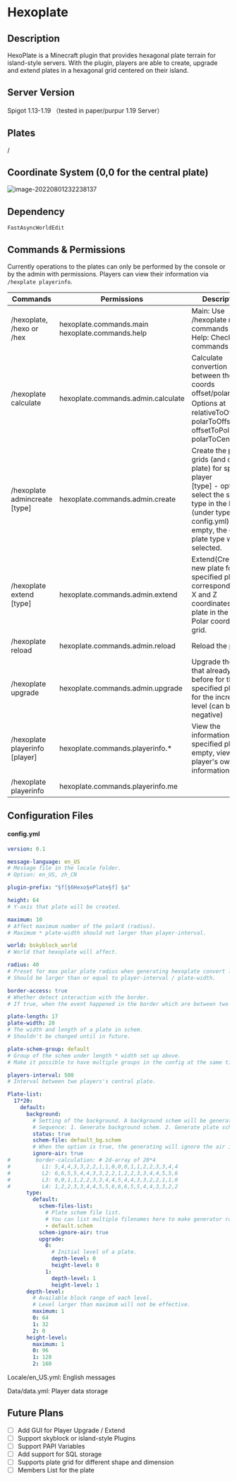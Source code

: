 # Hexoplate
## Description

HexoPlate is a Minecraft plugin that provides hexagonal plate terrain for island-style servers. With the plugin, players are able to create, upgrade and extend plates in a hexagonal grid centered on their island.



## Server Version

Spigot 1.13-1.19 （tested in paper/purpur 1.19 Server）



## Plates

/



## Coordinate System (0,0 for the central plate)

![image-20220801232238137](https://raw.githubusercontent.com/bowencraft/HexoPlate/main/utils/image-20220801232238137.png)



## Dependency

```
FastAsyncWorldEdit
```



## Commands & Permissions

Currently operations to the plates can only be performed by the console or by the admin with permissions. Players can view their information via `/hexplate playerinfo`.

| Commands                                                   | Permissions                                         | Descriptions                                                 |
| ---------------------------------------------------------- | --------------------------------------------------- | ------------------------------------------------------------ |
| /hexoplate, /hexo or /hex                                  | hexoplate.commands.main<br/>hexoplate.commands.help | Main: Use /hexoplate related commands<br/>Help: Check the commands help list |
| /hexoplate calculate <type> <x> <z>                        | hexoplate.commands.admin.calculate                  | Calculate convertion between the coords offset/polar/relative <br/> Options at <type>：relativeToOffset, polarToOffset, offsetToPolar, polarToCentral |
| /hexoplate admincreate <player> [type]                     | hexoplate.commands.admin.create                     | Create the plate grids (and central plate) for specified player<br/>[type] - optional to select the specified type in the list (under type in config.yml). If empty, the default plate type will be selected. |
| /hexoplate extend <player name> <PolarX> <PolarZ> [type]   | hexoplate.commands.admin.extend                     | Extend(Create) a new plate for specified players<br/><PolarX><PolarZ> corresponds to the X and Z coordinates of the plate in the player's Polar coordinate grid. |
| /hexoplate reload                                          | hexoplate.commands.admin.reload                     | Reload the plugin                                            |
| /hexoplate upgrade <player name> <PolarX> <PolarZ> <level> | hexoplate.commands.admin.upgrade                    | Upgrade the plates that already exist before for the specified player<br/><level> for the increased level (can be negative) |
| /hexoplate playerinfo [player]                             | hexoplate.commands.playerinfo.*                     | View the information for the specified player (If empty, view player's own information) |
| /hexoplate playerinfo                                      | hexoplate.commands.playerinfo.me                    |                                                              |



## Configuration Files

#### config.yml

```yaml
version: 0.1

message-language: en_US
# Message file in the locale folder.
# Option: en_US, zh_CN

plugin-prefix: "§f[§6Hexo§ePlate§f] §a"

height: 64
# Y-axis that plate will be created.

maximum: 10
# Affect maximum number of the polarX (radius).
# Maximum * plate-width should not larger than player-interval.

world: bskyblock_world
# World that hexoplate will affect.

radius: 40
# Preset for max polar plate radius when generating hexoplate convert list.
# Should be larger than or equal to player-interval / plate-width.

border-access: true
# Whether detect interaction with the border.
# If true, when the event happened in the border which are between two unlocked plate, it wouldn't be cancel.

plate-length: 17
plate-width: 20
# The width and length of a plate in schem.
# Shouldn't be changed until in future.

plate-schem-group: default
# Group of the schem under length * width set up above.
# Make it possible to have multiple groups in the config at the same time.

players-interval: 500
# Interval between two players's central plate.

Plate-list:
  17*20:
    default:
      background:
        # Setting of the background. A background schem will be generated when a player create the new plate grid.
        # Sequence: 1. Generate background schem. 2. Generate plate schem. 3. Teleport player.
        status: true
        schem-file: default_bg.schem
        # When the option is true, the generating will ignore the air in the schem.
        ignore-air: true
#        border-calculation: # 2d-array of 20*4
#          L1: 5,4,4,3,3,2,2,1,1,0,0,0,1,1,2,2,3,3,4,4
#          L2: 6,6,5,5,4,4,3,3,2,2,1,2,2,3,3,4,4,5,5,6
#          L3: 0,0,1,1,2,2,3,3,4,4,5,4,4,3,3,2,2,1,1,0
#          L4: 1,2,2,3,3,4,4,5,5,6,6,6,5,5,4,4,3,3,2,2
      type:
        default:
          schem-files-list:
            # Plate schem file list.
            # You can list multiple filenames here to make generator randomly choose from them each time.
            - default.schem
          schem-ignore-air: true
          upgrade:
            0:
              # Initial level of a plate.
              depth-level: 0
              height-level: 0
            1:
              depth-level: 1
              height-level: 1
      depth-level:
        # Available block range of each level.
        # Level larger than maximum will not be effective.
        maximum: 1
        0: 64
        1: 32
        2: 0
      height-level:
        maximum: 1
        0: 96
        1: 128
        2: 160
```

Locale/en_US.yml: English messages

Data/data.yml: Player data storage



## Future Plans

- [ ] Add GUI for Player Upgrade / Extend
- [ ] Support skyblock or island-style Plugins
- [ ] Support PAPI Variables
- [ ] Add support for SQL storage
- [ ] Supports plate grid for different shape and dimension
- [ ] Members List for the plate
